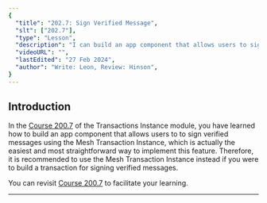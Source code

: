 ```yaml
---
{
  "title": "202.7: Sign Verified Message",
  "slt": ["202.7"],
  "type": "Lesson",
  "description": "I can build an app component that allows users to sign verified messages.",
  "videoURL": "",
  "lastEdited": "27 Feb 2024",
  "author": "Write: Leon, Review: Hinson",
}
---
```


## Introduction

In the [Course 200.7](/course/module/200/2007) of the Transactions Instance module, you have learned how to build an app component that allows users to to sign verified messages using the Mesh Transaction Instance, which is actually the easiest and most straightforward way to implement this feature. Therefore, it is recommended to use the Mesh Transaction Instance instead if you were to build a transaction for signing verified messages.

You can revisit [Course 200.7](/course/module/200/2007) to facilitate your learning.

---